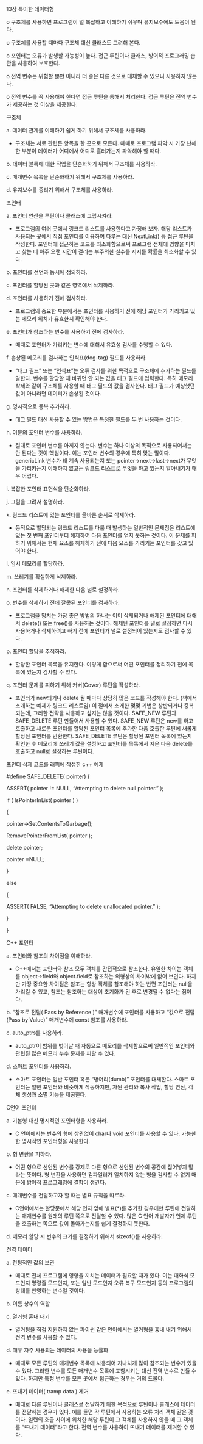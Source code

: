 13장 특이한 데이터형

o 구조체를 사용하면 프로그램이 덜 복잡하고 이해하기 쉬우며 유지보수에도 도움이 된다.

o 구조체를 사용할 때마다 구조체 대신 클래스도 고려해 본다.

o 포인터는 오류가 발생할 가능성이 높다. 접근 루틴이나 클래스, 방어적 프로그래밍 습관을 사용하여 보호한다.

o 전역 변수는 위험할 뿐만 아니라 더 좋은 다른 것으로 대체할 수 있으니 사용하지 않는다.

o 전역 변수를 꼭 사용해야 한다면 접근 루틴을 통해서 처리한다. 접근 루틴은 전역 변수가 제공하는 것 이상을 제공한다.

 

구조체

a. 데이터 관계를 이해하기 쉽게 하기 위해서 구조체를 사용하라.

- 구조체는 서로 관련돈 항목을 한 곳으로 모든다. 때때로 프로그램 파악 시 가장 난해한 부분이 데이터가 어디에서 어디로 흘러가는지 파악해야 할 때다.

b. 데이터 블록에 대한 작업을 단순화하기 위해서 구조체를 사용하라.

c. 매개변수 목록을 단순화하기 위해서 구조체를 사용하라.

d. 유지보수를 중리기 위해서 구조체를 사용하라.

 

포인터

a. 포인터 연산을 루틴이나 클래스에 고립시켜라.

- 프로그램의 여러 곳에서 링크드 리스트를 사용한다고 가정해 보자. 해당 리스트가 사용되는 곳에서 직접 포인터를 이용하여 다루는 대신 NextLink() 등 접근 루틴을 작성한다. 포인터에 접근하는 코드를 최소화함으로써 프로그램 전체에 영향을 미치고 찾는 데 아주 오랜 시간이 걸리는 부주의한 실수를 저지를 확률을 최소화할 수 있다.

b. 포인터를 선언과 동시에 정의하라.

c. 포인터를 할당된 곳과 같은 영역에서 삭제하라.

d. 포인터를 사용하기 전에 검사하라.

- 프로그램의 중요한 부분에서는 포인터를 사용하기 전에 해당 포인터가 가리키고 있는 메모리 위치가 유효한지 확인해야 한다.

e. 포인터가 참조하는 변수를 사용하기 전에 검사하라.

- 때때로 포인터가 가리키는 변수에 대해서 유효성 검사를 수행할 수 있다.

f. 손상된 메모리를 검사하는 인식표(dog-tag) 필드를 사용하라.

- “태그 필드” 또는 “인식표”는 오류 검사를 위한 목적으로 구조체에 추가하는 필드를 말한다. 변수를 할당할 때 바뀌면 안 되는 값을 태그 필드에 입력한다. 특히 메모리 삭제와 같이 구조체를 사용할 때 태그 필드의 값을 검사한다. 태그 필드가 예상했던 값이 아니라면 데이터가 손상된 것이다.

g. 명시적으로 중복 추가하라.

- 태그 필드 대신 사용할 수 있는 방법은 특정한 필드를 두 번 사용하는 것이다.

h. 여분의 포인터 변수를 사용하라.

- 절대로 포인터 변수를 아끼지 않는다. 변수는 하나 이상의 목적으로 사용되어서는 안 된다는 것이 핵심이다. 이는 포인터 변수의 경우에 특히 맞는 말이다. genericLink 변수가 왜 계속 사용되는지 또는 pointer->next->last->next가 무엇을 가리키는지 이해하지 않고는 링크드 리스트로 무엇을 하고 있는지 알아내기가 매우 어렵다.

i. 복잡한 포인터 표현식을 단순화하라.

j. 그림을 그려서 설명하라.

k. 링크드 리스트에 있는 포인터를 올바른 순서로 삭제하라.

- 동적으로 할당되는 링크드 리스트를 다룰 때 발생하는 일반적인 문제점은 리스트에 있는 첫 번째 포인터부터 해제하여 다음 포인터를 얻지 못하는 것이다. 이 문제를 피하기 위해서는 현재 요소를 해제하기 전에 다음 요소를 가리키는 포인터를 갖고 있어야 한다.

l. 임시 메모리를 할당하라.

m. 쓰레기를 확실하게 삭제하라.

n. 포인터를 삭제하거나 해제한 다음 널로 설정하라.

o. 변수를 삭제하기 전에 잘못된 포인터를 검사하라.

- 프로그램을 망치는 가장 좋은 방법의 하나는 이미 삭제되거나 해제된 포인터에 대해서 delete() 또는 free()를 사용하는 것이다. 해제된 포인터를 널로 설정하면 다시 사용하거나 삭제하려고 하기 전에 포인터가 널로 설정되어 있는지도 검사할 수 있다.

p. 포인터 할당을 추적하라.

- 할당한 포인터 목록을 유지한다. 이렇게 함으로써 어떤 포인터를 정리하기 전에 목록에 있는지 검사할 수 있다.

q. 포인터 문제를 피하기 위해 커버(Cover) 루틴을 작성하라.

- 포인터가 new되거나 delete 될 때마다 상당히 많은 코드를 작성해야 한다. (책에서 소개하는 예제가 링크드 리스트임) 이 절에서 소개한 몇몇 기법은 상반되거나 중복되는데, 그러한 전략을 사용하고 싶지는 않을 것이다. SAFE_NEW 루틴과 SAFE_DELETE 루틴 만들어서 사용할 수 있다. SAFE_NEW 루틴은 new를 하고 호출하고 새로운 포인터를 할당된 포인터 목록에 추가한 다음 호출한 루틴에 새롭게 할당된 포인터를 반환한다. SAFE_DELETE 루틴은 할당된 포인터 목록에 있는지 확인한 후 메모리에 쓰레기 값을 설정하고 포인터를 목록에서 지운 다음 delete를 호출하고 null로 설정하는 루틴이다.

포인터 삭제 코드를 래퍼에 작성한 c++ 예제

#define SAFE_DELETE( pointer) {

ASSERT( pointer != NULL, “Attempting to delete null pointer.” );

if ( IsPointerInList( pointer ) )

{

pointer->SetContentsToGarbage();

RemovePointerFromList( pointer );

delete pointer;

pointer =NULL;

}

else

{

ASSERT( FALSE, “Attempting to delete unallocated pointer.” );

}

}

 

C++ 포인터

a. 포인터와 참조의 차이점을 이해하라.

- C++에서는 포인터와 참조 모두 객체를 간접적으로 참조한다. 유일한 차이는 객체를 object->field와 object.field로 참조하는 외형상의 차이밖에 없어 보인다. 하지만 가장 중요한 차이점은 참조는 항상 객체를 참조해야 하는 반면 포인터는 null을 가리킬 수 있고, 참조는 참조하는 대상이 초기화가 된 후로 변경될 수 없다는 점이다.

b. “참조로 전달( Pass by Reference )” 매개변수에 포인터를 사용하고 “값으로 전달(Pass by Value)” 매개변수에 const 참조를 사용하라.

c. auto_ptrs를 사용하라.

- auto_ptr이 범위를 벗어날 때 자동으로 메모리를 삭제함으로써 일반적인 포인터와 관련된 많은 메모리 누수 문제를 피할 수 있다.

d. 스마트 포인터를 사용하라.

- 스마트 포인터는 일반 포인터 혹은 “벙어리(dumb)” 포인터를 대체한다. 스마트 포인터는 일반 포인터와 비슷하게 작동하지만, 자원 관리와 복사 작업, 할당 연산, 객체 생성과 소멸 기능을 제공한다.

 

C언어 포인터

a. 기본형 대신 명시적인 포인터형을 사용하라.

- C 언어에서는 변수의 형에 상관없이 char나 void 포인터를 사용할 수 있다. 가능한 한 명시적인 포인터형을 사용한다.

b. 형 변환을 피하라.

- 어떤 형으로 선언된 변수를 강제로 다른 형으로 선언된 변수의 공간에 집어넣지 말라는 뜻이다. 형 변환을 사용하면 컴파일러가 일치하지 않는 형을 검사할 수 없기 때문에 방어적 프로그래밍에 결함이 생긴다.

c. 매개변수를 전달하고자 할 때는 별표 규칙을 따르라.

- C언어에서는 할당문에서 해당 인자 앞에 별표(*)를 추가한 경우에만 루틴에 전달하는 매개변수를 원래의 루틴 쪽으로 전달할 수 있다. 많은 C 언어 개발자가 언제 루틴을 호출하는 쪽으로 값이 돌아가는지를 쉽게 결정하지 못한다.

d. 메모리 할당 시 변수의 크기를 결정하기 위해서 sizeof()를 사용하라.

 

전역 데이터

a. 전형적인 값의 보관

- 때때로 전체 프로그램에 영향을 끼치는 데이터가 필요할 때가 있다. 이는 대화식 모드인지 명령줄 모드인지, 또는 일반 모드인지 오류 복구 모드인지 등의 프로그램의 상태를 반영하는 변수일 것이다.

b. 이름 상수의 역할

c. 열거형 휸내 내기

- 열거형을 직접 지원하지 않는 파이썬 같은 언어에서는 열거형을 흉내 내기 위해서 전역 변수를 사용할 수 있다.

d. 매우 자주 사용되는 데이터의 사용을 능률화

- 때때로 모든 루틴의 매개변수 목록에 사용되어 지나치게 많이 참조되는 변수가 있을 수 있다. 그러한 변수를 모든 매개변수 목록에 포함시키는 대신 전역 변수르 만들 수 있다. 하지만 특정 변수를 모든 곳에서 접근하는 경우는 거의 드물다.

e. 뜨내기 데이터( tramp data ) 제거

- 때때로 다른 루틴이나 클래스로 전달하기 위한 목적으로 루틴이나 클래스에 데이터를 전달하는 경우가 있다. 예를 들면 각 루틴에서 사용하는 오류 처리 객체 같은 것이다. 일련의 호출 사이에 위치한 해당 루틴이 그 객체를 사용하지 않을 때 그 객체를 “뜨내기 데이터”라고 한다. 전역 변수를 사용하여 뜨내기 데이터를 제거할 수 있다.